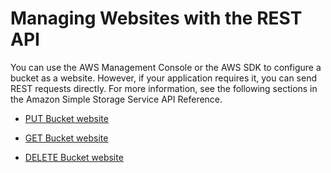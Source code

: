 # Managing Websites with the REST API<a name="ConfigWebSiteREST"></a>



You can use the AWS Management Console or the AWS SDK to configure a bucket as a website\. However, if your application requires it, you can send REST requests directly\. For more information, see the following sections in the Amazon Simple Storage Service API Reference\.

+ [PUT Bucket website](http://docs.aws.amazon.com/AmazonS3/latest/API/RESTBucketPUTwebsite.html)

+ [GET Bucket website](http://docs.aws.amazon.com/AmazonS3/latest/API/RESTBucketGETwebsite.html)

+ [DELETE Bucket website](http://docs.aws.amazon.com/AmazonS3/latest/API/RESTBucketDELETEwebsite.html)